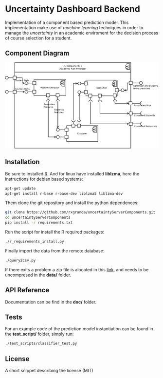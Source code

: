# Uncertainty Dashboard Backend

Implementation of a component based prediction model. This implementation make use of *machine learning* techniques in order to manage the *uncertainty* in an academic enviroment for the decision process of course selection for a student.

## Component Diagram

<img src="https://raw.githubusercontent.com/rxgranda/uncertaintyServerComponents/master/doc/Diagram_componentes_v1.2.png">

## Installation

Be sure to installed [R](https://cran.r-project.org/bin/).
And for linux have installed **liblzma**, here the instructions for debian based systems:

```bash
apt-get update
apt-get install r-base r-base-dev liblzma5 liblzma-dev
```
Them clone the git repository and install the python dependences:
```bash
git clone https://github.com/rxgranda/uncertaintyServerComponents.git
cd uncertaintyServerComponents
pip install -r requirements.txt
```

Run the script for install the R required packages:
```bash
./r_requirements_install.py
```

Finally import the data from the remote database:
```bash
./query2csv.py
```
If there exits a problem a zip file is alocated in this [link](https://drive.google.com/a/cti.espol.edu.ec/file/d/0B9kjd1_TSf0VMHk0N2R1R21QbGM/view?userstoinvite=fsalvador23@gmail.com&ts=5658873e&actionButton=1), and needs to be uncompresed in the **data/** folder.

## API Reference

Documentation can be find in the **doc/** folder.

## Tests

For an example code of the prediction model instantiation can be found in the **test_script/** folder, simply run:
```bash
./test_scripts/classifier_test.py
```

## License

A short snippet describing the license (MIT)
